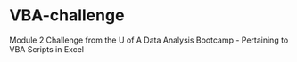 # VBA-challenge
Module 2 Challenge from the U of A Data Analysis Bootcamp - Pertaining to VBA Scripts in Excel


